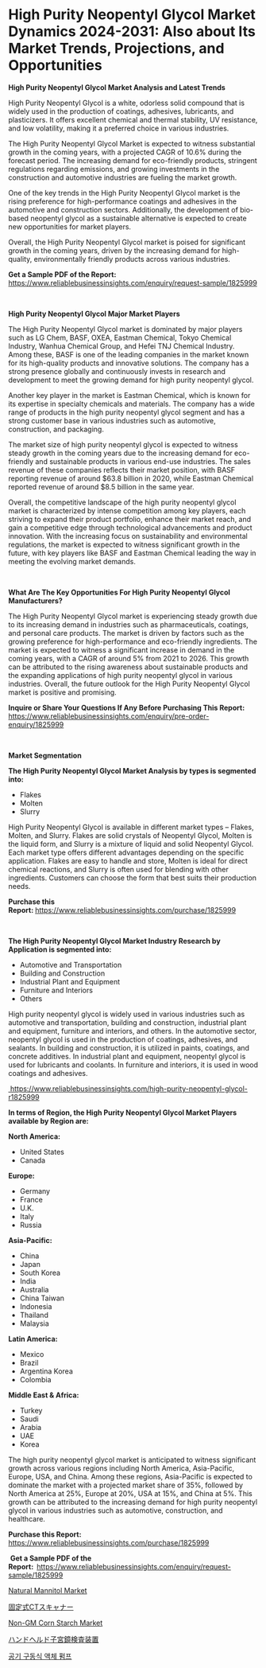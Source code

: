 <p><h1>High Purity Neopentyl Glycol Market Dynamics 2024-2031: Also about Its Market Trends, Projections, and Opportunities</h1></p><p><strong>High Purity Neopentyl Glycol Market Analysis and Latest Trends</strong></p>
<p><p>High Purity Neopentyl Glycol is a white, odorless solid compound that is widely used in the production of coatings, adhesives, lubricants, and plasticizers. It offers excellent chemical and thermal stability, UV resistance, and low volatility, making it a preferred choice in various industries.</p><p>The High Purity Neopentyl Glycol Market is expected to witness substantial growth in the coming years, with a projected CAGR of 10.6% during the forecast period. The increasing demand for eco-friendly products, stringent regulations regarding emissions, and growing investments in the construction and automotive industries are fueling the market growth.</p><p>One of the key trends in the High Purity Neopentyl Glycol market is the rising preference for high-performance coatings and adhesives in the automotive and construction sectors. Additionally, the development of bio-based neopentyl glycol as a sustainable alternative is expected to create new opportunities for market players.</p><p>Overall, the High Purity Neopentyl Glycol market is poised for significant growth in the coming years, driven by the increasing demand for high-quality, environmentally friendly products across various industries.</p></p>
<p><strong>Get a Sample PDF of the Report:&nbsp;</strong> <a href="https://www.reliablebusinessinsights.com/enquiry/request-sample/1825999">https://www.reliablebusinessinsights.com/enquiry/request-sample/1825999</a></p>
<p>&nbsp;</p>
<p><strong>High Purity Neopentyl Glycol Major Market Players</strong></p>
<p><p>The High Purity Neopentyl Glycol market is dominated by major players such as LG Chem, BASF, OXEA, Eastman Chemical, Tokyo Chemical Industry, Wanhua Chemical Group, and Hefei TNJ Chemical Industry. Among these, BASF is one of the leading companies in the market known for its high-quality products and innovative solutions. The company has a strong presence globally and continuously invests in research and development to meet the growing demand for high purity neopentyl glycol.</p><p>Another key player in the market is Eastman Chemical, which is known for its expertise in specialty chemicals and materials. The company has a wide range of products in the high purity neopentyl glycol segment and has a strong customer base in various industries such as automotive, construction, and packaging.</p><p>The market size of high purity neopentyl glycol is expected to witness steady growth in the coming years due to the increasing demand for eco-friendly and sustainable products in various end-use industries. The sales revenue of these companies reflects their market position, with BASF reporting revenue of around $63.8 billion in 2020, while Eastman Chemical reported revenue of around $8.5 billion in the same year.</p><p>Overall, the competitive landscape of the high purity neopentyl glycol market is characterized by intense competition among key players, each striving to expand their product portfolio, enhance their market reach, and gain a competitive edge through technological advancements and product innovation. With the increasing focus on sustainability and environmental regulations, the market is expected to witness significant growth in the future, with key players like BASF and Eastman Chemical leading the way in meeting the evolving market demands.</p></p>
<p>&nbsp;</p>
<p><strong>What Are The Key Opportunities For High Purity Neopentyl Glycol Manufacturers?</strong></p>
<p><p>The High Purity Neopentyl Glycol market is experiencing steady growth due to its increasing demand in industries such as pharmaceuticals, coatings, and personal care products. The market is driven by factors such as the growing preference for high-performance and eco-friendly ingredients. The market is expected to witness a significant increase in demand in the coming years, with a CAGR of around 5% from 2021 to 2026. This growth can be attributed to the rising awareness about sustainable products and the expanding applications of high purity neopentyl glycol in various industries. Overall, the future outlook for the High Purity Neopentyl Glycol market is positive and promising.</p></p>
<p><strong>Inquire or Share Your Questions If Any Before Purchasing This Report:</strong> <a href="https://www.reliablebusinessinsights.com/enquiry/pre-order-enquiry/1825999">https://www.reliablebusinessinsights.com/enquiry/pre-order-enquiry/1825999</a></p>
<p>&nbsp;</p>
<p><strong>Market Segmentation</strong></p>
<p><strong>The High Purity Neopentyl Glycol Market Analysis by types is segmented into:</strong></p>
<p><ul><li>Flakes</li><li>Molten</li><li>Slurry</li></ul></p>
<p><p>High Purity Neopentyl Glycol is available in different market types – Flakes, Molten, and Slurry. Flakes are solid crystals of Neopentyl Glycol, Molten is the liquid form, and Slurry is a mixture of liquid and solid Neopentyl Glycol. Each market type offers different advantages depending on the specific application. Flakes are easy to handle and store, Molten is ideal for direct chemical reactions, and Slurry is often used for blending with other ingredients. Customers can choose the form that best suits their production needs.</p></p>
<p><strong>Purchase this Report:&nbsp;</strong><a href="https://www.reliablebusinessinsights.com/purchase/1825999">https://www.reliablebusinessinsights.com/purchase/1825999</a></p>
<p>&nbsp;</p>
<p><strong>The High Purity Neopentyl Glycol Market Industry Research by Application is segmented into:</strong></p>
<p><ul><li>Automotive and Transportation</li><li>Building and Construction</li><li>Industrial Plant and Equipment</li><li>Furniture and Interiors</li><li>Others</li></ul></p>
<p><p>High purity neopentyl glycol is widely used in various industries such as automotive and transportation, building and construction, industrial plant and equipment, furniture and interiors, and others. In the automotive sector, neopentyl glycol is used in the production of coatings, adhesives, and sealants. In building and construction, it is utilized in paints, coatings, and concrete additives. In industrial plant and equipment, neopentyl glycol is used for lubricants and coolants. In furniture and interiors, it is used in wood coatings and adhesives.</p></p>
<p><a href="https://www.reliablebusinessinsights.com/high-purity-neopentyl-glycol-r1825999">&nbsp;https://www.reliablebusinessinsights.com/high-purity-neopentyl-glycol-r1825999</a></p>
<p><strong>In terms of Region, the High Purity Neopentyl Glycol Market Players available by Region are:</strong></p>
<p>
    <p> <strong> North America: </strong>
        <ul>
            <li>United States</li>
            <li>Canada</li>
        </ul>
        </p> 
    <p> <strong> Europe: </strong>
        <ul>
            <li>Germany</li>
            <li>France</li>
            <li>U.K.</li>
            <li>Italy</li>
            <li>Russia</li>
        </ul>
        </p> 
    <p> <strong> Asia-Pacific: </strong>
        <ul>
            <li>China</li>
            <li>Japan</li>
            <li>South Korea</li>
            <li>India</li>
            <li>Australia</li>
            <li>China Taiwan</li>
            <li>Indonesia</li>
            <li>Thailand</li>
            <li>Malaysia</li>
        </ul>
        </p> 
    <p> <strong> Latin America: </strong>
        <ul>
            <li>Mexico</li>
            <li>Brazil</li>
            <li>Argentina Korea</li>
            <li>Colombia</li>
        </ul>
        </p> 
    <p> <strong> Middle East & Africa: </strong>
        <ul>
            <li>Turkey</li>
            <li>Saudi</li>
            <li>Arabia</li>
            <li>UAE</li>
            <li>Korea</li>
        </ul>
    </p>
    </p>
<p><p>The high purity neopentyl glycol market is anticipated to witness significant growth across various regions including North America, Asia-Pacific, Europe, USA, and China. Among these regions, Asia-Pacific is expected to dominate the market with a projected market share of 35%, followed by North America at 25%, Europe at 20%, USA at 15%, and China at 5%. This growth can be attributed to the increasing demand for high purity neopentyl glycol in various industries such as automotive, construction, and healthcare.</p></p>
<p><strong>Purchase this Report: </strong><a href="https://www.reliablebusinessinsights.com/purchase/1825999">https://www.reliablebusinessinsights.com/purchase/1825999</a></p>
<p>&nbsp;<strong>Get a Sample PDF of the Report:&nbsp;&nbsp;</strong><a href="https://www.reliablebusinessinsights.com/enquiry/request-sample/1825999">https://www.reliablebusinessinsights.com/enquiry/request-sample/1825999</a></p>
<p><strong></strong></p>
<p><p><a href="https://github.com/AKSHATREPORTPRIME/Market-Research-Report-List-5/blob/main/natural-mannitol-market.md">Natural Mannitol Market</a></p><p><a href="https://medium.com/@qarpaiop35/%E3%82%B0%E3%83%AD%E3%83%BC%E3%83%90%E3%83%AB%E3%82%B9%E3%83%86%E3%83%BC%E3%82%B7%E3%83%A7%E3%83%8A%E3%83%AAct%E3%82%B9%E3%82%AD%E3%83%A3%E3%83%8A%E3%83%BC%E5%B8%82%E5%A0%B4%E3%81%AE%E5%B8%82%E5%A0%B4%E8%A6%8F%E6%A8%A1%E3%81%AF-%E5%B9%B4%E9%96%93%E6%88%90%E9%95%B7%E7%8E%87-%E3%81%AB%E9%81%94%E3%81%99%E3%82%8B%E3%81%A8%E4%BA%88%E6%83%B3%E3%81%95%E3%82%8C%E3%81%A6%E3%81%8A%E3%82%8A-%E3%81%93%E3%81%AE%E3%83%AC%E3%83%9D%E3%83%BC%E3%83%88%E3%81%A7%E3%81%AF%E5%B8%82%E5%A0%B4%E3%81%AE%E6%88%90%E9%95%B7-%E3%83%88%E3%83%AC%E3%83%B3%E3%83%89-%E6%A9%9F%E4%BC%9A-%E3%81%8A%E3%82%88%E3%81%B32024%E5%B9%B4%E3%81%8B%E3%82%892031%E5%B9%B4%E3%81%BE%E3%81%A7%E3%81%AE%E4%BA%88%E6%B8%AC%E3%81%AB%E3%81%A4%E3%81%84%E3%81%A6%E8%AA%AC%E6%98%8E%E3%81%97%E3%81%A6%E3%81%84%E3%81%BE%E3%81%99-37393a740d5f">固定式CTスキャナー</a></p><p><a href="https://github.com/indrystar/Market-Research-Report-List-3/blob/main/non-gm-corn-starch-market.md">Non-GM Corn Starch Market</a></p><p><a href="https://medium.com/@alexsania91/%E3%83%8F%E3%83%B3%E3%83%89%E3%83%98%E3%83%AB%E3%83%89%E3%83%92%E3%82%B9%E3%83%86%E3%83%AD%E3%82%B9%E3%82%B3%E3%83%94%E3%83%BC%E6%A9%9F%E5%99%A8%E5%B8%82%E5%A0%B4%E3%81%AE%E5%8B%95%E5%90%91%E3%81%A8%E6%88%90%E9%95%B7%E8%A6%81%E5%9B%A0%E3%82%92%E5%88%86%E6%9E%90%E3%81%97-2024%E5%B9%B4%E3%81%8B%E3%82%892031%E5%B9%B4%E3%81%BE%E3%81%A7%E3%81%AE%E4%BA%88%E6%B8%AC%E3%82%92%E8%A1%8C%E3%81%84%E3%81%BE%E3%81%99-07d2bfbea855">ハンドヘルド子宮鏡検査装置</a></p><p><a href="https://medium.com/@eltaroberts01/%EA%B8%80%EB%A1%9C%EB%B2%8C-%EC%97%90%EC%96%B4-%EB%93%9C%EB%9D%BC%EC%9D%B4%EB%B8%90-%EC%95%A1%EC%B2%B4-%ED%8E%8C%ED%94%84-%EC%8B%9C%EC%9E%A5-%EA%B7%9C%EB%AA%A8-%EB%B0%8F-%EC%A0%90%EC%9C%A0%EC%9C%A8-%EB%B6%84%EC%84%9D-%EC%A0%9C%ED%92%88-%EC%9C%A0%ED%98%95%EB%B3%84-%EC%9D%91%EC%9A%A9-%EB%B6%84%EC%95%BC%EB%B3%84-%EC%A7%80%EC%97%AD%EB%B3%84-%EC%98%88%EC%B8%A1-2024-2031-008d668944d9">공기 구동식 액체 펌프</a></p></p>
